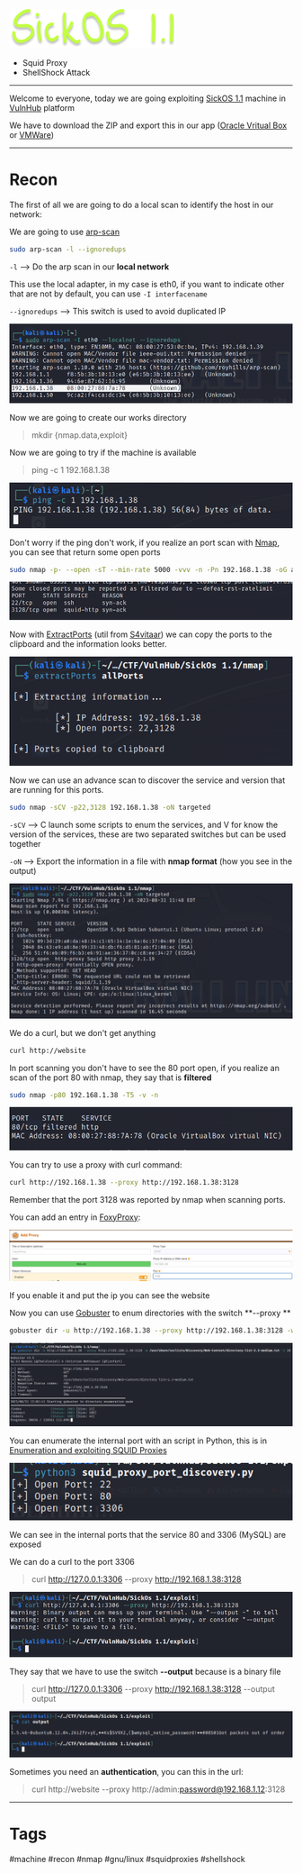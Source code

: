 
![](../../Images/SickOS%201.1.png)


- Squid Proxy
- ShellShock Attack

---

Welcome to everyone, today we are going exploiting [SickOS 1.1](https://www.vulnhub.com/entry/sickos-11,132/) machine in [VulnHub](https://www.vulnhub.com/) platform

We have to download the ZIP and export this in our app ([Oracle Vritual Box](https://www.virtualbox.org/) or [VMWare](https://www.vmware.com/es/products/workstation-player/workstation-player-evaluation.html))

---

# Recon


The first of all we are going to do a local scan to identify the host in our network:

We are going to use [arp-scan](../../Tools/Enumeration/arp-scan/arp-scan.md)

````bash
sudo arp-scan -l --ignoredups
````

`-l` --> Do the arp scan in our **local network**

This use the local adapter, in my case is eth0, if you want to indicate other that are not by default, you can use `-I interfacename`

`--ignoredups` --> This switch is used to avoid duplicated IP 

![](../../Images/Pasted%20image%2020230831173638.png)

Now we are going to create our works directory

> mkdir {nmap.data,exploit}

Now we are going to try if the machine is available

> ping -c 1 192.168.1.38


![](../../Images/Pasted%20image%2020230831173723.png)

Don't worry if the ping don't work, if you realize an port scan with [Nmap](../../Tools/Enumeration/Nmap/Nmap.md), you can see that return some open ports

````bash
sudo nmap -p- --open -sT --min-rate 5000 -vvv -n -Pn 192.168.1.38 -oG allPorts
````

![](../../Images/Pasted%20image%2020230831173703.png)

Now with [ExtractPorts](../../Utils/S4vitaar/ExtractPorts/ExtractPorts.md) (util from [S4vitaar](https://www.youtube.com/s4vitar)) we can copy the ports to the clipboard and the information looks better.

![](../../Images/Pasted%20image%2020230831174725.png)

Now we can use an advance scan to discover the service and version that are running for this ports.

````bash
sudo nmap -sCV -p22,3128 192.168.1.38 -oN targeted
````

`-sCV` --> C launch some scripts to enum the services, and V for know the version of the services, these are two separated switches but can be used together

`-oN` --> Export the information in a file with **nmap format** (how you see in the output)

![](../../Images/Pasted%20image%2020230831175056.png)

We do a curl, but we don't get anything

````bash
curl http://website
````

In port scanning you don't have to see the 80 port open, if you realize an scan of the port 80 with nmap, they say that is **filtered**

````bash
sudo nmap -p80 192.168.1.38 -T5 -v -n
````

![](../../Images/Pasted%20image%2020230831175504.png)


You can try to use a proxy with curl command:
````bash
curl http://192.168.1.38 --proxy http://192.168.1.38:3128
````

Remember that the port 3128 was reported by nmap when scanning ports.

You can add an entry in [FoxyProxy](https://addons.mozilla.org/es/firefox/addon/foxyproxy-standard/): 

![](../../Images/Pasted%20image%2020230831175738.png)

If you enable it and put the ip you can see the website

Now you can use [Gobuster](../../Tools/Enumeration/Gobuster.md) to enum directories with the switch **--proxy **

````bash
gobuster dir -u http://192.168.1.38 --proxy http://192.168.1.38:3128 -w /usr/share/seclists/Discovery/Web-Content/directory-list-2.3-medium.txt -t 20
````

![](../../Images/Pasted%20image%2020230831180156.png)

You can enumerate the internal port with an script in Python, this is in [Enumeration and exploiting SQUID Proxies](../../OWASP%20TOP%2010%20and%20web%20vulnerabilities/Enumeration%20and%20exploiting%20SQUID%20Proxies/Enumeration%20and%20exploiting%20SQUID%20Proxies.md)



![](../../Images/Pasted%20image%2020230831183405.png)

We can see in the internal ports that the service 80 and 3306 (MySQL) are exposed

We can do a curl to the port 3306

> curl http://127.0.0.1:3306 --proxy http://192.168.1.38:3128

![](../../Images/Pasted%20image%2020230831183554.png)

They say that we have to use the switch **--output** because is a binary file

> curl http://127.0.0.1:3306 --proxy http://192.168.1.38:3128 --output output

![](../../Images/Pasted%20image%2020230831183740.png)

Sometimes you need an **authentication**, you can this in the url:

> curl http://website --proxy http://admin:password@192.168.1.12:3128



---

# Tags

#machine #recon #nmap #gnu/linux #squidproxies #shellshock 